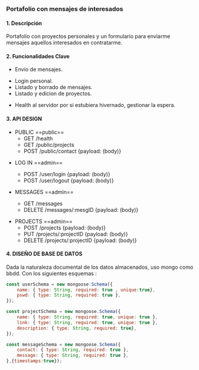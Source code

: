 ### Portafolio con mensajes de interesados

#### 1. Descripción

Portafolio con proyectos personales y un formulario para enviarme mensajes aquellos interesados en contratarme. 

#### 2. Funcionalidades Clave

- Envio de mensajes.
* Login personal.
* Listado y borrado de mensajes.
* Listado y edicion de proyectos.
+ Health al servidor por si estubiera hivernado, gestionar la espera.

#### 3. API DESIGN 

- PUBLIC ==public==
    - GET /health
    * GET /public/projects
    + POST /public/contact {payload: (body)}

* LOG IN ==admin==
    - POST /user/login {payload: (body)}
    + POST /user/logout {payload: (body)}

* MESSAGES ==admin==
    - GET /messages
    + DELETE /messages/:mesgID {payload: (body)}

+ PROJECTS ==admin==
    - POST /projects {payload: (body)}
    * PUT /projects/:projectID {payload: (body)}
    + DELETE /projects/:projectID {payload: (body)}
    

#### 4. DISEÑO DE BASE DE DATOS

Dada la naturaleza documental de los datos almacenados, uso mongo como bbdd.
Con los siguientes esquemas :

```javascript
const userSchema = new mongoose.Schema({
    name: { type: String, required: true , unique:true},
    pswd: { type: String, required: true },
});

const projectSchema = new mongoose.Schema({
    name: { type: String, required: true, unique: true },
    link: { type: String, required: true, unique: true },
    description: { type: String, required: true},
});

const messageSchema = new mongoose.Schema({
    contact: { type: String, required: true },
    message: { type: String, required: true },
},{timestamps:true});
```